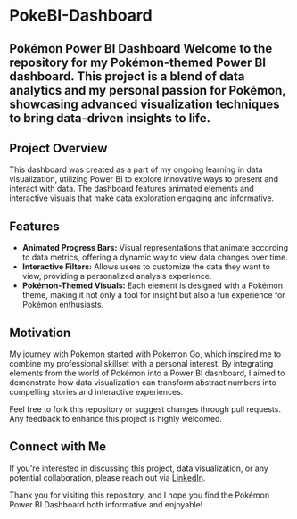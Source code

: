 # PokeBI-Dashboard
Pokémon Power BI Dashboard
Welcome to the repository for my Pokémon-themed Power BI dashboard. This project is a blend of data analytics and my personal passion for Pokémon, showcasing advanced visualization techniques to bring data-driven insights to life.
---
## Project Overview
This dashboard was created as a part of my ongoing learning in data visualization, utilizing Power BI to explore innovative ways to present and interact with data. The dashboard features animated elements and interactive visuals that make data exploration engaging and informative.

## Features
- **Animated Progress Bars:** Visual representations that animate according to data metrics, offering a dynamic way to view data changes over time.
- **Interactive Filters:** Allows users to customize the data they want to view, providing a personalized analysis experience.
- **Pokémon-Themed Visuals:** Each element is designed with a Pokémon theme, making it not only a tool for insight but also a fun experience for Pokémon enthusiasts.

## Motivation
My journey with Pokémon started with Pokémon Go, which inspired me to combine my professional skillset with a personal interest. By integrating elements from the world of Pokémon into a Power BI dashboard, I aimed to demonstrate how data visualization can transform abstract numbers into compelling stories and interactive experiences.

Feel free to fork this repository or suggest changes through pull requests. Any feedback to enhance this project is highly welcomed.

## Connect with Me
If you're interested in discussing this project, data visualization, or any potential collaboration, please reach out via [LinkedIn](https://www.linkedin.com/in/1997-saurabh-mishra/).

Thank you for visiting this repository, and I hope you find the Pokémon Power BI Dashboard both informative and enjoyable!
